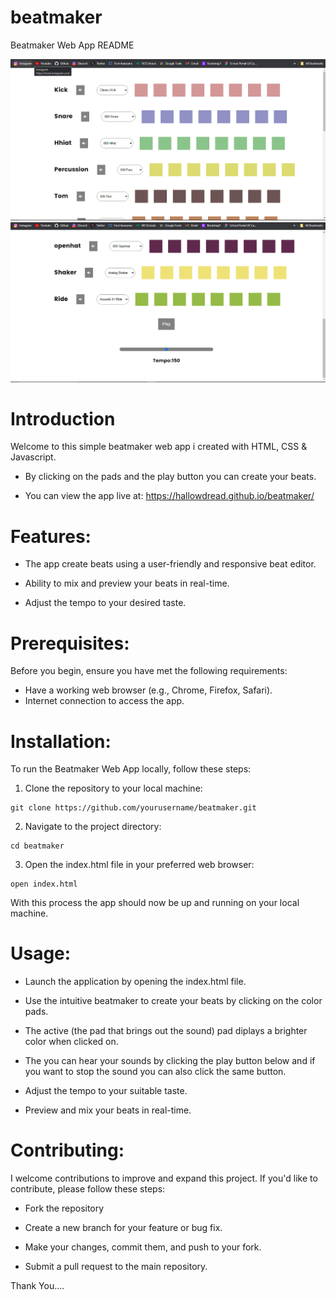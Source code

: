 # beatmaker

Beatmaker Web App README

![Beatmaker_img_01](Beatmaker01.png)
![Beatmaker_img_02](Beatmaker02.png)

# Introduction

Welcome to this simple beatmaker web app i created with HTML, CSS & Javascript.

- By clicking on the pads and the play button you can create your beats.

- You can view the app live at: https://hallowdread.github.io/beatmaker/

# Features:

- The app create beats using a user-friendly and responsive beat editor.

- Ability to mix and preview your beats in real-time.

- Adjust the tempo to your desired taste.

# Prerequisites:

Before you begin, ensure you have met the following requirements:

- Have a working web browser (e.g., Chrome, Firefox, Safari).
- Internet connection to access the app.

# Installation:

To run the Beatmaker Web App locally, follow these steps:

1. Clone the repository to your local machine:

```
git clone https://github.com/yourusername/beatmaker.git
```

2. Navigate to the project directory:

```
cd beatmaker
```

3. Open the index.html file in your preferred web browser:

```
open index.html
```

With this process the app should now be up and running on your local machine.

# Usage:

- Launch the application by opening the index.html file.

- Use the intuitive beatmaker to create your beats by clicking on the color pads.

- The active (the pad that brings out the sound) pad diplays a brighter color when clicked on.

- The you can hear your sounds by clicking the play button below and if you want to stop the sound you can also click the same button.

- Adjust the tempo to your suitable taste.

- Preview and mix your beats in real-time.

# Contributing:

I welcome contributions to improve and expand this project. If you'd like to contribute, please follow these steps:

- Fork the repository

- Create a new branch for your feature or bug fix.

- Make your changes, commit them, and push to your fork.

- Submit a pull request to the main repository.

Thank You....
